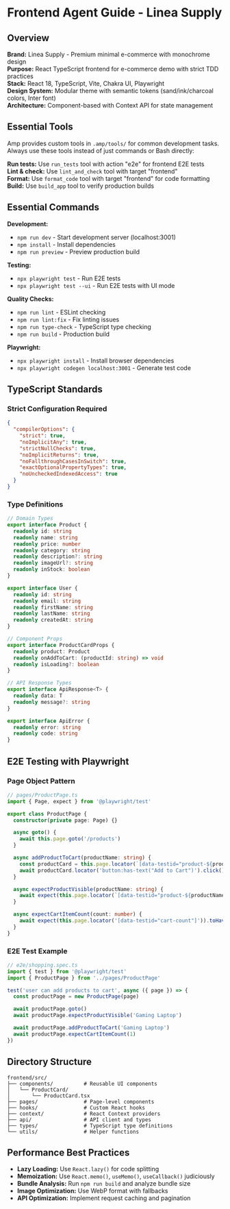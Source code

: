 # Frontend Agent Guide - Linea Supply

## Overview

**Brand:** Linea Supply - Premium minimal e-commerce with monochrome design  
**Purpose:** React TypeScript frontend for e-commerce demo with strict TDD practices  
**Stack:** React 18, TypeScript, Vite, Chakra UI, Playwright  
**Design System:** Modular theme with semantic tokens (sand/ink/charcoal colors, Inter font)  
**Architecture:** Component-based with Context API for state management

## Essential Tools

Amp provides custom tools in `.amp/tools/` for common development tasks. Always use these tools instead of just commands or Bash directly:

**Run tests:** Use `run_tests` tool with action "e2e" for frontend E2E tests  
**Lint & check:** Use `lint_and_check` tool with target "frontend"  
**Format:** Use `format_code` tool with target "frontend" for code formatting  
**Build:** Use `build_app` tool to verify production builds

## Essential Commands

**Development:**

- `npm run dev` - Start development server (localhost:3001)
- `npm install` - Install dependencies
- `npm run preview` - Preview production build

**Testing:**

- `npx playwright test` - Run E2E tests
- `npx playwright test --ui` - Run E2E tests with UI mode

**Quality Checks:**

- `npm run lint` - ESLint checking
- `npm run lint:fix` - Fix linting issues
- `npm run type-check` - TypeScript type checking
- `npm run build` - Production build

**Playwright:**

- `npx playwright install` - Install browser dependencies
- `npx playwright codegen localhost:3001` - Generate test code

## TypeScript Standards

### Strict Configuration Required

```json
{
  "compilerOptions": {
    "strict": true,
    "noImplicitAny": true,
    "strictNullChecks": true,
    "noImplicitReturns": true,
    "noFallthroughCasesInSwitch": true,
    "exactOptionalPropertyTypes": true,
    "noUncheckedIndexedAccess": true
  }
}
```

### Type Definitions

```typescript
// Domain Types
export interface Product {
  readonly id: string
  readonly name: string
  readonly price: number
  readonly category: string
  readonly description?: string
  readonly imageUrl?: string
  readonly inStock: boolean
}

export interface User {
  readonly id: string
  readonly email: string
  readonly firstName: string
  readonly lastName: string
  readonly createdAt: string
}

// Component Props
export interface ProductCardProps {
  readonly product: Product
  readonly onAddToCart: (productId: string) => void
  readonly isLoading?: boolean
}

// API Response Types
export interface ApiResponse<T> {
  readonly data: T
  readonly message?: string
}

export interface ApiError {
  readonly error: string
  readonly code: string
}
```

## E2E Testing with Playwright

### Page Object Pattern

```typescript
// pages/ProductPage.ts
import { Page, expect } from '@playwright/test'

export class ProductPage {
  constructor(private page: Page) {}

  async goto() {
    await this.page.goto('/products')
  }

  async addProductToCart(productName: string) {
    const productCard = this.page.locator(`[data-testid="product-${productName}"]`)
    await productCard.locator('button:has-text("Add to Cart")').click()
  }

  async expectProductVisible(productName: string) {
    await expect(this.page.locator(`[data-testid="product-${productName}"]`)).toBeVisible()
  }

  async expectCartItemCount(count: number) {
    await expect(this.page.locator('[data-testid="cart-count"]')).toHaveText(count.toString())
  }
}
```

### E2E Test Example

```typescript
// e2e/shopping.spec.ts
import { test } from '@playwright/test'
import { ProductPage } from '../pages/ProductPage'

test('user can add products to cart', async ({ page }) => {
  const productPage = new ProductPage(page)

  await productPage.goto()
  await productPage.expectProductVisible('Gaming Laptop')

  await productPage.addProductToCart('Gaming Laptop')
  await productPage.expectCartItemCount(1)
})
```

## Directory Structure

```
frontend/src/
├── components/          # Reusable UI components
│   └── ProductCard/
│       └── ProductCard.tsx
├── pages/               # Page-level components
├── hooks/               # Custom React hooks
├── context/             # React Context providers
├── api/                 # API client and types
├── types/               # TypeScript type definitions
└── utils/               # Helper functions
```

## Performance Best Practices

- **Lazy Loading:** Use `React.lazy()` for code splitting
- **Memoization:** Use `React.memo()`, `useMemo()`, `useCallback()` judiciously
- **Bundle Analysis:** Run `npm run build` and analyze bundle size
- **Image Optimization:** Use WebP format with fallbacks
- **API Optimization:** Implement request caching and pagination
